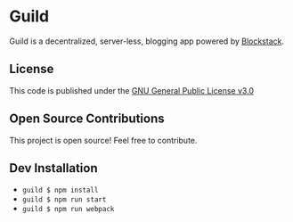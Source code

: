 # Guild

Guild is a decentralized, server-less, blogging app powered by [Blockstack](https://blockstack.org/intro).

## License
This code is published under the [GNU General Public License v3.0](LICENSE.md)

## Open Source Contributions
This project is open source! Feel free to contribute.

## Dev Installation
- `guild $ npm install`
- `guild $ npm run start`
- `guild $ npm run webpack`
